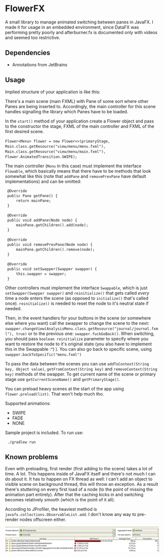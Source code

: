 # FlowerFX
A small library to manage animated switching between panes in JavaFX. I made it for usage in an embedded environment, since DataFX
was performing pretty poorly and afterburner.fx is documented only with videos and seemed too restrictive. 

## Dependencies
* Annotations from JetBrains

## Usage
Implied structure of your application is like this:

There's a main scene (main FXML) with Pane of some sort where other Panes are being inserted to.
Accordingly, the main controller for this scene handles signalling the library which Panes have to be loaded.
 
In the `start()` method of your application create a Flower object and pass to the constructor
the stage, FXML of the main controller and FXML of the first desired scene.  

`Flower<Menu> flower = new Flower<>(primaryStage, Main.class.getResource("view/menu/menu.fxml"),
                 Main.class.getResource("view/menu/main.fxml"), Flower.AnimatedTransition.SWIPE);`

The main controller (`Menu` in this case) must implement the interface `Flowable`, which basically means that there have 
to be methods that look somewhat like this (note that `addPane` and `removePrevPane` have default implementations) and 
can be omitted:

     @Override
     public Pane getPane() {
         return mainPane;
     }
 
     @Override
     public void addPane(Node node) {
         mainPane.getChildren().add(node);
     }
 
     @Override
     public void removePrevPane(Node node) {
         mainPane.getChildren().remove(node);
     }
 
     @Override
     public void setSwapper(Swapper swapper) {
         this.swapper = swapper;
     }
Other controllers must implement the interface `Swappable`, which is just `setSwapper(Swapper swapper)` and `reinitialize()` 
that gets called _every_ time a node enters the scene (as opposed to `initialize()` that's called once). `reinitialize()`
is needed to reset the node to it's neutral state if needed.

Then, in the event handlers for your buttons in the scene (or somewhere else where you want) call the swapper to change 
the scene to the next:
`swapper.changeView(AnalysisMenu.class.getResource("journal/journal.fxml"), true)`
or to the previous one:
`swapper.fuckGoBack()`. When switching, you should pass `boolean reinitialize` parameter to specify where you want to restore 
the node to it's original state (you also have to implement this in the Swappable :^) ). 
You can also go back to specific scene, using `swapper.backToSpecific("menu.fxml")`

To pass the data between the scenes you can use `addToContext(String key, Object value)`, 
`getFromContext(String key)` and `removeContext(String key)` methods of the swapper.
To get current name of the scene or primary stage use `getCurrentSceneName()` and `getPrimaryStage()`.

You can preload heavy scenes at the start of the app using `flower.preload(list)`. That won't help much tho.
 
 Supported animations:
 * SWIPE
 * FADE
 * NONE
 
 Sample project is included. To run use:
 
     ./gradlew run

## Known problems
Even with preloading, first render (first adding to the scene) takes a lot of time. A lot. This happens inside 
of JavaFX itself and there's not much I can do about it. It has to happen on FX thread as well: I can't add an object to 
visible scene on background thread, this will throw an exception. As a result there's stuttering on every first load of a 
node (to the point of missing the animation part entirely). After that the caching kicks in and switching becomes 
relatively smooth (which is the point of it all).

According to JProfiler, the heaviest method is `javafx.collections.ObservableList.add`. I don't know any way to pre-render 
nodes offscreen either.

![JProfiler](hotspots.jpeg)
